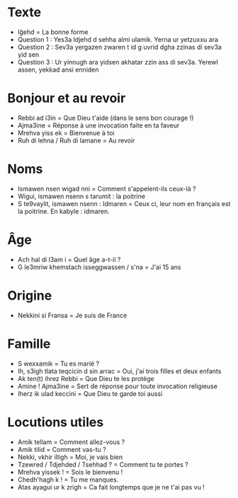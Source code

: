 # Texte 

- lğehd = La bonne forme
- Question 1 : Yes3a ldjehd d sehha almi ulamik. Yerna ur yetzuxxu ara 
- Question 2 : Sev3a yergazen zwaren t id g uvrid dgha zzinas di sev3a yid sen
- Question 3 : Ur yinnugh ara yidsen akhatar zzin ass di sev3a. Yerewl assen, yekkad ansi enniden

# Bonjour et au revoir
- Rebbi ad i3in = Que Dieu t'aide (dans le sens bon courage !)
- Ajma3ine = Réponse à une invocation faite en ta faveur
- Mrehva yiss ek = Bienvenue à toi
- Ruh di lehna / Ruh di lamane = Au revoir

# Noms
- Ismawen nsen wigad nni = Comment s'appelent-ils ceux-là ?
- Wigui, ismawen nsenn s tarumit : la poitrine
- S te9vaylit, ismawen nsenn : Idmaren = Ceux ci, leur nom en français est la poitrine. En kabyle : idmaren.

# Âge
- Ach hal di l3am i = Quel âge a-t-il ?
- G le3mriw khemstach isseggwassen / s'na = J'ai 15 ans

# Origine
- Nekkini si Fransa = Je suis de France

# Famille
- S wexxamik = Tu es marié ?
- Ih, s3igh tlata teqcicin d sin arrac = Oui, j'ai trois filles et deux enfants
- Ak ten(t) ihrez Rebbi = Que Dieu te les protège
- Amine ! Ajma3ine = Sert de réponse pour toute invocation religieuse
- Iherz ik ulad keccini = Que Dieu te garde toi aussi

# Locutions utiles
- Amik tellam = Comment allez-vous ?
- Amik tilid = Comment vas-tu ?
- Nekki, vkhir illigh = Moi, je vais bien
- Tzewred / Tdjehded / Tsehhad ? = Comment tu te portes ?
- Mrehva yissek ! = Sois le bienvenu ! 
- Chedh'hagh k ! = Tu me manques. 
- Atas ayagui ur k zrigh = Ca fait longtemps que je ne t'ai pas vu !